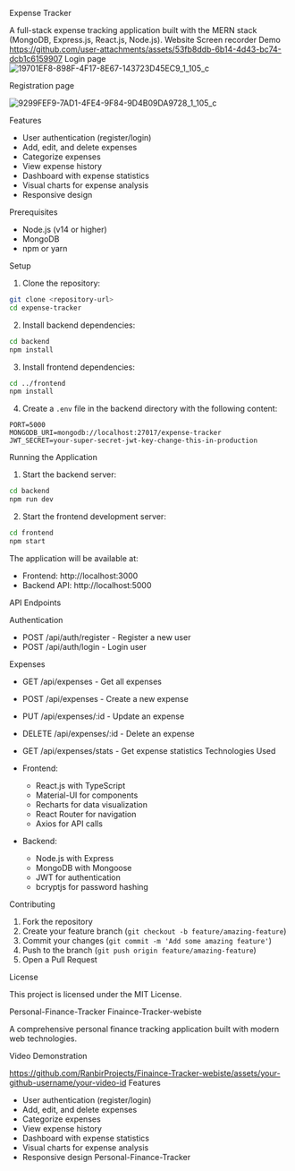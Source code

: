  Expense Tracker

A full-stack expense tracking application built with the MERN stack (MongoDB, Express.js, React.js, Node.js).
Website Screen recorder Demo
https://github.com/user-attachments/assets/53fb8ddb-6b14-4d43-bc74-dcb1c6159907
Login page 
![19701EF8-898F-4F17-8E67-143723D45EC9_1_105_c](https://github.com/user-attachments/assets/ef87c287-472a-4996-95cf-c760ee684794)

Registration page

![9299FEF9-7AD1-4FE4-9F84-9D4B09DA9728_1_105_c](https://github.com/user-attachments/assets/88aae386-3d00-46e2-860c-55ad25488cff)



 Features

- User authentication (register/login)
- Add, edit, and delete expenses
- Categorize expenses
- View expense history
- Dashboard with expense statistics
- Visual charts for expense analysis
- Responsive design

 Prerequisites

- Node.js (v14 or higher)
- MongoDB
- npm or yarn

 Setup

1. Clone the repository:
```bash
git clone <repository-url>
cd expense-tracker
```

2. Install backend dependencies:
```bash
cd backend
npm install
```

3. Install frontend dependencies:
```bash
cd ../frontend
npm install
```

4. Create a `.env` file in the backend directory with the following content:
```
PORT=5000
MONGODB_URI=mongodb://localhost:27017/expense-tracker
JWT_SECRET=your-super-secret-jwt-key-change-this-in-production
```

Running the Application

1. Start the backend server:
```bash
cd backend
npm run dev
```

2. Start the frontend development server:
```bash
cd frontend
npm start
```

The application will be available at:
- Frontend: http://localhost:3000
- Backend API: http://localhost:5000

API Endpoints

Authentication
- POST /api/auth/register - Register a new user
- POST /api/auth/login - Login user

 Expenses
- GET /api/expenses - Get all expenses
- POST /api/expenses - Create a new expense
- PUT /api/expenses/:id - Update an expense
- DELETE /api/expenses/:id - Delete an expense
- GET /api/expenses/stats - Get expense statistics
 Technologies Used

- Frontend:
  - React.js with TypeScript
  - Material-UI for components
  - Recharts for data visualization
  - React Router for navigation
  - Axios for API calls

- Backend:
  - Node.js with Express
  - MongoDB with Mongoose
  - JWT for authentication
  - bcryptjs for password hashing

Contributing

1. Fork the repository
2. Create your feature branch (`git checkout -b feature/amazing-feature`)
3. Commit your changes (`git commit -m 'Add some amazing feature'`)
4. Push to the branch (`git push origin feature/amazing-feature`)
5. Open a Pull Request

License

This project is licensed under the MIT License.

Personal-Finance-Tracker
 Finaince-Tracker-webiste

A comprehensive personal finance tracking application built with modern web technologies.

Video Demonstration

https://github.com/RanbirProjects/Finaince-Tracker-webiste/assets/your-github-username/your-video-id
Features

- User authentication (register/login)
- Add, edit, and delete expenses
- Categorize expenses
- View expense history
- Dashboard with expense statistics
- Visual charts for expense analysis
- Responsive design
 Personal-Finance-Tracker
